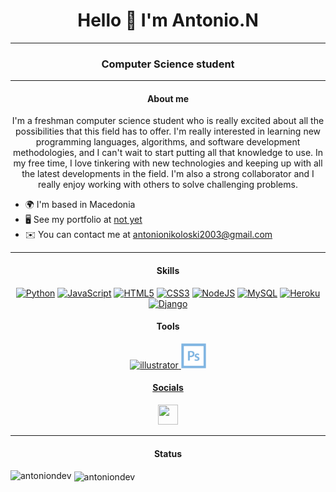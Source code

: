 <h1 align="center" >Hello 👋 I'm Antonio.N</h1>
<hr>
<h3 align="center">Computer Science student</h3>
<hr>

<h4 align="center">About me</h4>
<p align="center">I'm a freshman computer science student who is really excited about all the possibilities that this field has to offer. 
   I'm really interested in learning new programming languages, algorithms, and software development methodologies, 
   and I can't wait to start putting all that knowledge to use. In my free time, I love tinkering with new technologies 
   and keeping up with all the latest developments in the field. I'm also a strong collaborator and I really enjoy working with others to solve challenging problems.
 </p>

  * 🌍  I'm based in Macedonia 
  * 🖥️  See my portfolio at [not yet](http://hi)
  * ✉️  You can contact me at [antonionikoloski2003@gmail.com](mailto:antonionikoloski2003@gmail.com)
    
<hr>
    
<h4 align="center">Skills</h4>

<p align="center">
  <a href="https://www.python.org/" target="_blank" rel="noreferrer"><img src="https://raw.githubusercontent.com/danielcranney/readme-generator/main/public/icons/skills/python-colored.svg" width="36" height="36" alt="Python" /></a>
  <a href="https://developer.mozilla.org/en-US/docs/Web/JavaScript" target="_blank" rel="noreferrer"><img src="https://raw.githubusercontent.com/danielcranney/readme-generator/main/public/icons/skills/javascript-colored.svg" width="36" height="36" alt="JavaScript" /></a>
  <a href="https://developer.mozilla.org/en-US/docs/Glossary/HTML5" target="_blank" rel="noreferrer"><img src="https://raw.githubusercontent.com/danielcranney/readme-generator/main/public/icons/skills/html5-colored.svg" width="36" height="36" alt="HTML5" /></a>
  <a href="https://www.w3.org/TR/CSS/#css" target="_blank" rel="noreferrer"><img src="https://raw.githubusercontent.com/danielcranney/readme-generator/main/public/icons/skills/css3-colored.svg" width="36" height="36" alt="CSS3" /></a>
  <a href="https://nodejs.org/en/" target="_blank" rel="noreferrer"><img src="https://raw.githubusercontent.com/danielcranney/readme-generator/main/public/icons/skills/nodejs-colored.svg" width="36" height="36" alt="NodeJS" /></a>
  <a href="https://www.mysql.com/" target="_blank" rel="noreferrer"><img src="https://raw.githubusercontent.com/danielcranney/readme-generator/main/public/icons/skills/mysql-colored.svg" width="36" height="36" alt="MySQL" /></a>
  <a href="https://www.heroku.com/" target="_blank" rel="noreferrer"><img src="https://raw.githubusercontent.com/danielcranney/readme-generator/main/public/icons/skills/heroku-colored.svg" width="36" height="36" alt="Heroku" /></a>
  <a href="https://www.djangoproject.com/" target="_blank" rel="noreferrer"><img src="https://raw.githubusercontent.com/danielcranney/readme-generator/main/public/icons/skills/django-colored-dark.svg" width="36" height="36" alt="Django" /></a>
</p>
   
<h4 align="center">Tools</h4>
<p align="center">
  <a href="https://www.adobe.com/in/products/illustrator.html" target="_blank" rel="noreferrer"> <img src="https://www.vectorlogo.zone/logos/adobe_illustrator/adobe_illustrator-icon.svg" alt="illustrator" width="40" height="40"/> </a> <a href="https://developer.mozilla.org/en-US/docs/Web/JavaScript" target="_blank" rel="noreferrer">
  <a href="https://www.photoshop.com/en" target="_blank" rel="noreferrer"> <img src="https://raw.githubusercontent.com/devicons/devicon/master/icons/photoshop/photoshop-line.svg" alt="photoshop" width="40" height="40"/>
</p>


<h4 align="center">Socials</h4>

<p align="center"> <a href="https://www.linkedin.com/in/antonio010" target="_blank" rel="noreferrer"><img src="https://raw.githubusercontent.com/danielcranney/readme-generator/main/public/icons/socials/linkedin.svg" width="32" height="32" /></a></p>

<hr>
  
<h4 align="center">Status</h4>

<p><img align="left" src="https://github-readme-obahe72t6-antoniondev.vercel.app/api/top-langs?username=antoniondev&show_icons=true&theme=onedark&cache_seconds=1800&locale=en&layout=compact" alt="antoniondev" /></p>

<p>&nbsp;<img align="center" src="https://github-readme-obahe72t6-antoniondev.vercel.app/api?username=antoniondev&show_icons=true&theme=onedark&locale=en" alt="antoniondev" /></p>


